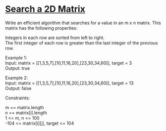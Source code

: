 # [Search a 2D Matrix](https://leetcode.com/problems/search-a-2d-matrix/)

Write an efficient algorithm that searches for a value in an m x n matrix. This matrix has the following properties:  
 
Integers in each row are sorted from left to right.  
The first integer of each row is greater than the last integer of the previous row.  
 
Example 1:  
Input: matrix = [[1,3,5,7],[10,11,16,20],[23,30,34,60]], target = 3  
Output: true  

Example 2:  
Input: matrix = [[1,3,5,7],[10,11,16,20],[23,30,34,60]], target = 13  
Output: false  

Constraints:  

m == matrix.length  
n == matrix[i].length  
1 <= m, n <= 100  
-104 <= matrix[i][j], target <= 104  